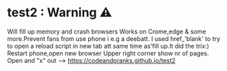 # test2 : Warning ⚠️ 
Will fill up memory and crash browsers Works on Crome,edge & some more.Prevent fans from use phone i e.g a deebatt. I used href_'blank' to try to open a reload script in new tab att same time as'fill up.It did the trix:)
Restart phone,open new browser
Upper right corner show nr of pages.
Open and "x" out --> https://codeandpranks.github.io/test2
